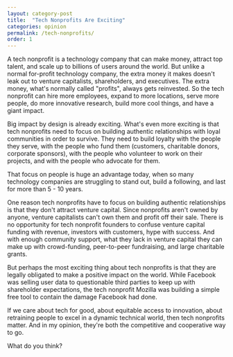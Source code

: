 ```yaml
---
layout: category-post
title:  "Tech Nonprofits Are Exciting"
categories: opinion
permalink: /tech-nonprofits/
order: 1
---
```


A tech nonprofit is a technology company that can make money, attract top talent, and scale up to billions of users around the world. But unlike a normal for-profit technology company, the extra money it makes doesn't leak out to venture capitalists, shareholders, and executives. The extra money, what's normally called "profits", always gets reinvested. So the tech nonprofit can hire more employees, expand to more locations, serve more people, do more innovative research, build more cool things, and have a giant impact.

Big impact by design is already exciting. What's even more exciting is that tech nonprofits need to focus on building authentic relationships with loyal communities in order to survive. They need to build loyalty with the people they serve, with the people who fund them (customers, charitable donors, corporate sponsors), with the people who volunteer to work on their projects, and with the people who advocate for them.

That focus on people is huge an advantage today, when so many technology companies are struggling to stand out, build a following, and last for more than 5 - 10 years.

One reason tech nonprofits have to focus on building authentic relationships is that they don't attract venture capital. Since nonprofits aren't owned by anyone, venture capitalists can't own them and profit off their sale. There is no opportunity for tech nonprofit founders to confuse venture capital funding with revenue, investors with customers, hype with success. And with enough community support, what they lack in venture capital they can make up with crowd-funding, peer-to-peer fundraising, and large charitable grants.

But perhaps the most exciting thing about tech nonprofits is that they are legally obligated to make a positive impact on the world. While Facebook was selling user data to questionable third parties to keep up with shareholder expectations, the tech nonprofit Mozilla was building a simple free tool to contain the damage Facebook had done.

If we care about tech for good, about equitable access to innovation, about retraining people to excel in a dynamic technical world, then tech nonprofits matter. And in my opinion, they're both the competitive and cooperative way to go.

What do you think?

